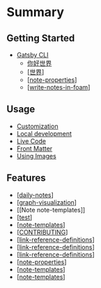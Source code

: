 # Summary

## Getting Started

- [Gatsby CLI](getting-started/gatsby-cli.mdx)
  - [你好世界](getting-started/你好世界.mdx)
  - [[世界]]
  - [[note-properties]]
  - [[write-notes-in-foam]]

## Usage

- [Customization](usage/customization.mdx)
- [Local development](usage/local-development.mdx)
- [Live Code](usage/live-code.mdx)
- [Front Matter](usage/front-matter.mdx)
- [Using Images](usage/using-images.mdx)

## Features

- [[daily-notes]]
- [[graph-visualization]]
- [[Note note-templates]]
- [[test]]
- [[note-templates]]
- [[CONTRIBUTING]]
- [[link-reference-definitions]]
- [[link-reference-definitions]]
- [[link-reference-definitions]]
- [[note-properties]]
- [[note-templates]]
- [[note-templates]]


[//begin]: # "Autogenerated link references for markdown compatibility"
[世界]: ../../wiki/content/世界.md "世界"
[note-properties]: ../../wiki/content/features/note-properties.md "Note Properties"
[write-notes-in-foam]: ../../wiki/content/how-to/write-notes-in-foam.md "Writing Notes"
[daily-notes]: ../../wiki/content/features/daily-notes.md "Daily Notes"
[graph-visualization]: ../../wiki/content/features/graph-visualization.md "Graph Visualization"
[test]: ../../wiki/content/test.md "Test"
[note-templates]: ../../wiki/content/features/note-templates.md "Note Templates"
[CONTRIBUTING]: ../../CONTRIBUTING.md "Contributing"
[link-reference-definitions]: ../../wiki/content/features/link-reference-definitions.md "Link Reference Definitions"
[//end]: # "Autogenerated link references"